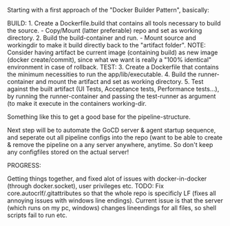 Starting with a first approach of the "Docker Builder Pattern", basically:

   BUILD:
    1. Create a Dockerfile.build that contains all tools necessary to build the source.
        - Copy/Mount (latter preferable) repo and set as working directory.
    2. Build the build-container and run.
        - Mount source and workingdir to make it build directly back to the "artifact folder".
        NOTE: Consider having artifact be current image (containing build) as new image (docker create/commit),
              since what we want is really a "100% identical" environment in case of rollback.
   TEST:
    3. Create a Dockerfile that contains the minimum necessities to run the app/lib/executable.
    4. Build the runner-container and mount the artifact and set as working directory.
    5. Test against the built artifact (UI Tests, Acceptance tests, Performance tests...), by running the 
       runner-container and passing the test-runner as argument (to make it execute in the containers working-dir.

Something like this to get a good base for the pipeline-structure.

Next step will be to automate the GoCD server & agent startup sequence, and seperate out all pipeline configs into the repo (want to be able to create & remove the pipeline on a any server anywhere, anytime. So don't keep any configfiles stored on the actual server!







PROGRESS:

Getting things together, and fixed alot of issues with docker-in-docker (through docker.socket), user privileges etc.
TODO: Fix core.autocrlf/.gitattributes so that the whole repo is specificly LF (fixes all annoying issues with windows line endings).
Current issue is that the server (which runs on my pc, windows) changes lineendings for all files, so shell scripts fail to run etc.
